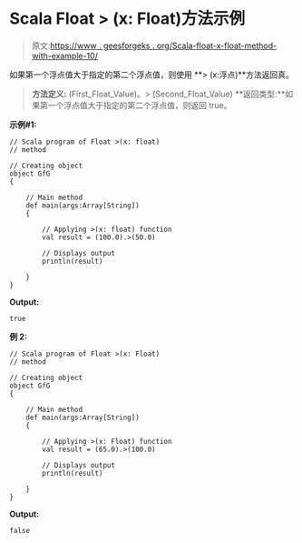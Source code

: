 # Scala Float > (x: Float)方法示例

> 原文:[https://www . geesforgeks . org/Scala-float-x-float-method-with-example-10/](https://www.geeksforgeeks.org/scala-float-x-float-method-with-example-10/)

如果第一个浮点值大于指定的第二个浮点值，则使用 **> (x:浮点)**方法返回真。

> **方法定义:** (First_Float_Value)。> (Second_Float_Value)
> **返回类型:**如果第一个浮点值大于指定的第二个浮点值，则返回 true。

**示例#1:**

```
// Scala program of Float >(x: float)
// method

// Creating object
object GfG
{ 

    // Main method
    def main(args:Array[String])
    {

        // Applying >(x: float) function
        val result = (100.0).>(50.0)

        // Displays output
        println(result)

    }
} 
```

**Output:**

```
true

```

**例 2:**

```
// Scala program of Float >(x: Float)
// method

// Creating object
object GfG
{ 

    // Main method
    def main(args:Array[String])
    {

        // Applying >(x: Float) function
        val result = (65.0).>(100.0)

        // Displays output
        println(result)

    }
} 
```

**Output:**

```
false

```